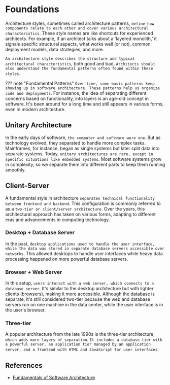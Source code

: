 # Foundations

Architecture styles, sometimes called architecture patterns, `define how components relate to each other and cover various architectural characteristics`. These style names are like shortcuts for experienced architects. For example, if an architect talks about a 'layered monolith,' it signals specific structural aspects, what works well (or not), common deployment models, data strategies, and more.

`An architecture style describes the structure and typical architectural characteristics`, both good and bad. `Architects should also understand the fundamental patterns often found within these styles`.

??? note "Fundamental Patterns"
    `Over time, some basic patterns keep showing up in software architecture. These patterns help us organize code and deployments`. For instance, the idea of separating different concerns based on functionality, into layers is an age-old concept in software. It's been around for a long time and still appears in various forms, even in modern architecture.

## Unitary Architecture

In the early days of software, `the computer and software were one`. But as technology evolved, they separated to handle more complex tasks. Mainframes, for instance, began as single systems but later split data into separate systems. Today, `unitary architectures are rare, except in specific situations like embedded systems`. Most software systems grow in complexity, so we separate them into different parts to keep them running smoothly.

## Client-Server

A fundamental style in architecture `separates technical functionality between frontend and backend`. This configuration is commonly referred to as a `two-tier or client/server architecture`. Over the years, this architectural approach has taken on various forms, adapting to different eras and advancements in computing technology.

### Desktop + Database Server

In the past, `desktop applications used to handle the user interface, while the data was stored in separate database servers accessible over networks`. This allowed desktops to handle user interfaces while heavy data processing happened on more powerful database servers.

### Browser + Web Server

In this setup, `users interact with a web server, which connects to a database server`. It's similar to the desktop architecture but with lighter clients (browsers), making it more accessible. Although the database is separate, it's still considered two-tier because the web and database servers run on one machine in the data center, while the user interface is in the user's browser.

### Three-tier

A popular architecture from the late 1990s is the three-tier architecture, `which adds more layers of separation`. `It includes a database tier with a powerful server, an application tier managed by an application server, and a frontend with HTML and JavaScript for user interfaces`.

## References

- [Fundamentals of Software Architecture](https://learning.oreilly.com/library/view/fundamentals-of-software/9781492043447/)
